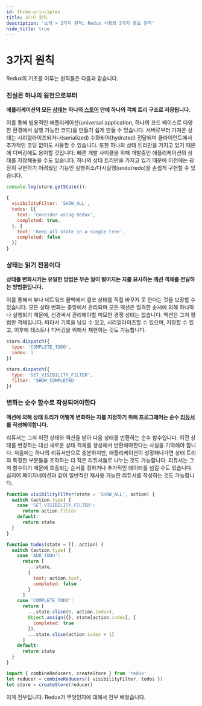 ```yaml
---
id: three-principles
title: 3가지 원칙
description: '소개 > 3가지 원칙: Redux 사용의 3가지 중요 원칙'
hide_title: true
---
```


# 3가지 원칙

Redux의 기초를 이루는 원칙들은 다음과 같습니다.

### 진실은 하나의 원천으로부터

**애플리케이션의 모든 [상태](../Glossary.md#상태)는 하나의 [스토어](../Glossary.md#스토어) 안에 하나의 객체 트리 구조로 저장됩니다.**

이를 통해 범용적인 애플리케이션(universal application, 하나의 코드 베이스로 다양한 환경에서 실행 가능한 코드)을 만들기 쉽게 만들 수 있습니다. 서버로부터 가져온 상태는 시리얼라이즈되거나(serialized) 수화되어(hydrated) 전달되며 클라이언트에서 추가적인 코딩 없이도 사용할 수 있습니다. 또한 하나의 상태 트리만을 가지고 있기 때문에 디버깅에도 용이할 것입니다. 빠른 개발 사이클을 위해 개발중인 애플리케이션의 상태를 저장해놓을 수도 있습니다. 하나의 상태 트리만을 가지고 있기 때문에 이전에는 굉장히 구현하기 어려웠던 기능인 실행취소/다시실행(undo/redo)을 손쉽게 구현할 수 있습니다.

```js
console.log(store.getState());

{
  visibilityFilter: 'SHOW_ALL',
  todos: [{
    text: 'Consider using Redux',
    completed: true,
  }, {
    text: 'Keep all state in a single tree',
    completed: false
  }]
}
```

### 상태는 읽기 전용이다

**상태를 변화시키는 유일한 방법은 무슨 일이 벌어지는 지를 묘사하는 [액션](../Glossary.md#액션) 객체를 전달하는 방법뿐입니다.**

이를 통해서 뷰나 네트워크 콜백에서 결코 상태를 직접 바꾸지 못 한다는 것을 보장할 수 있습니다. 모든 상태 변화는 중앙에서 관리되며 모든 액션은 엄격한 순서에 의해 하나하나 실행되기 때문에, 신경써서 관리해야할 미묘한 경쟁 상태는 없습니다. 액션은 그저 평범한 객체입니다. 따라서 기록을 남길 수 있고, 시리얼라이즈할 수 있으며, 저장할 수 있고, 이후에 테스트나 디버깅을 위해서 재현하는 것도 가능합니다.

```js
store.dispatch({
  type: 'COMPLETE_TODO',
  index: 1
})

store.dispatch({
  type: 'SET_VISIBILITY_FILTER',
  filter: 'SHOW_COMPLETED'
})
```

### 변화는 순수 함수로 작성되어야한다

**액션에 의해 상태 트리가 어떻게 변화하는 지를 지정하기 위해 프로그래머는 순수 [리듀서](../Glossary.md#리듀서)를 작성해야합니다.**

리듀서는 그저 이전 상태와 액션을 받아 다음 상태를 반환하는 순수 함수입니다. 이전 상태를 변경하는 대신 새로운 상태 객체를 생성해서 반환해야한다는 사실을 기억해야 합니다. 처음에는 하나의 리듀서만으로 충분하지만, 애플리케이션이 성장해나가면 상태 트리의 특정한 부분들을 조작하는 더 작은 리듀서들로 나누는 것도 가능합니다. 리듀서는 그저 함수이기 때문에 호출되는 순서를 정하거나 추가적인 데이터를 넘길 수도 있습니다. 심지어 페이지네이션과 같이 일반적인 재사용 가능한 리듀서를 작성하는 것도 가능합니다.

```js
function visibilityFilter(state = 'SHOW_ALL', action) {
  switch (action.type) {
    case 'SET_VISIBILITY_FILTER':
      return action.filter
    default:
      return state
  }
}

function todos(state = [], action) {
  switch (action.type) {
    case 'ADD_TODO':
      return [
        ...state,
        {
          text: action.text,
          completed: false
        }
      ]
    case 'COMPLETE_TODO':
      return [
        ...state.slice(0, action.index),
        Object.assign({}, state[action.index], {
          completed: true
        }),
        ...state.slice(action.index + 1)
      ]
    default:
      return state
  }
}

import { combineReducers, createStore } from 'redux'
let reducer = combineReducers({ visibilityFilter, todos })
let store = createStore(reducer)
```

이게 전부입니다. Redux가 무엇인지에 대해서 전부 배웠습니다.
